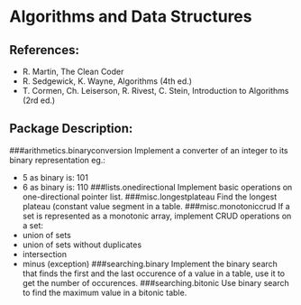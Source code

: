 # Algorithms and Data Structures


## References: 

* R. Martin, The Clean Coder
* R. Sedgewick, K. Wayne, Algorithms (4th ed.)
* T. Cormen, Ch. Leiserson, R. Rivest, C. Stein, Introduction to Algorithms (2rd ed.)

## Package Description:

###arithmetics.binaryconversion
Implement a converter of an integer to its binary representation eg.:
* 5 as binary is:    101
* 6 as binary is:    110
###lists.onedirectional
Implement basic operations on one-directional pointer list.
###misc.longestplateau
Find the longest plateau (constant value segment in a table.
###misc.monotoniccrud
If a set is represented as a monotonic array, implement CRUD operations on a set:
* union of sets
* union of sets without duplicates
* intersection
* minus (exception)
###searching.binary
Implement the binary search that finds the first and the last occurence of a value in a table, use it to get the number of occurences.
###searching.bitonic
Use binary search to find the maximum value in a bitonic table.


